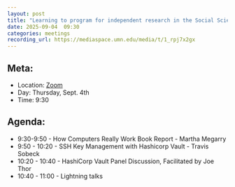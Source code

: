 ```yaml
---
layout: post
title: "Learning to program for independent research in the Social Sciences & Custom Terraform Provider Development"
date: 2025-09-04  09:30
categories: meetings
recording_url: https://mediaspace.umn.edu/media/t/1_rpj7x2gx
---
```


## Meta:

- Location: [Zoom](https://z.umn.edu/cpmstream)
- Day: Thursday, Sept. 4th
- Time: 9:30

## Agenda:

- 9:30-9:50 - How Computers Really Work Book Report - Martha Megarry
- 9:50 - 10:20 - SSH Key Management with Hashicorp Vault - Travis Sobeck
- 10:20 - 10:40 - HashiCorp Vault Panel Discussion, Facilitated by Joe Thor
- 10:40 - 11:00 - Lightning talks

